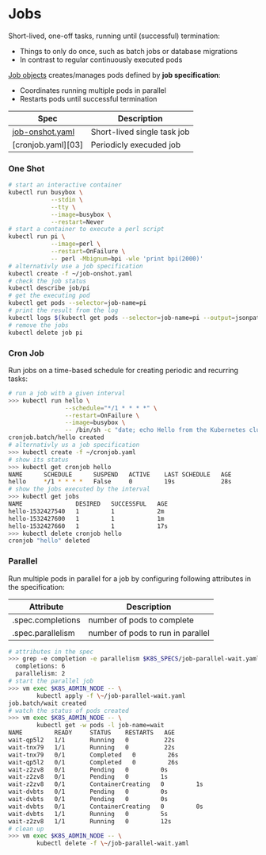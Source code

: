 # Jobs

Short-lived, one-off tasks, running until (successful) termination:

* Things to only do once, such as batch jobs or database migrations
* In contrast to regular continuously executed pods

[Job objects][01] creates/manages pods defined by **job specification**:

* Coordinates running multiple pods in parallel
* Restarts pods until successful termination

Spec                   | Description
-----------------------|-----------------------------------
[job-onshot.yaml][02]  | Short-lived single task job
[cronjob.yaml][03]     | Periodicly execuded job

### One Shot

```bash
# start an interactive container
kubectl run busybox \
            --stdin \
            --tty \
            --image=busybox \
            --restart=Never
# start a container to execute a perl script
kubectl run pi \
            --image=perl \
            --restart=OnFailure \
            -- perl -Mbignum=bpi -wle 'print bpi(2000)'
# alternativly use a job specification
kubectl create -f ~/job-onshot.yaml
# check the job status
kubectl describe job/pi
# get the executing pod
kubectl get pods --selector=job-name=pi
# print the result from the log
kubectl logs $(kubectl get pods --selector=job-name=pi --output=jsonpath={.items..metadata.name})
# remove the jobs
kubectl delete job pi
```

### Cron Job

Run jobs on a time-based schedule for creating periodic and recurring tasks:

```bash
# run a job with a given interval
>>> kubectl run hello \
                --schedule="*/1 * * * *" \
                --restart=OnFailure \
                --image=busybox \
                -- /bin/sh -c "date; echo Hello from the Kubernetes cluster"
cronjob.batch/hello created
# alternativly us a job specification
>>> kubectl create -f ~/cronjob.yaml
# show its status
>>> kubectl get cronjob hello
NAME      SCHEDULE      SUSPEND   ACTIVE    LAST SCHEDULE   AGE
hello     */1 * * * *   False     0         19s             28s
# show the jobs executed by the interval
>>> kubectl get jobs
NAME               DESIRED   SUCCESSFUL   AGE
hello-1532427540   1         1            2m
hello-1532427600   1         1            1m
hello-1532427660   1         1            17s
>>> kubectl delete cronjob hello
cronjob "hello" deleted
```

### Parallel

Run multiple pods in parallel for a job by configuring following attributes in the specification:

Attribute         | Description
------------------|--------------------
.spec.completions | number of pods to complete
.spec.parallelism | number of pods to run in parallel

```bash
# attributes in the spec
>>> grep -e completion -e parallelism $K8S_SPECS/job-parallel-wait.yaml
  completions: 6
  parallelism: 2
# start the parallel job
>>> vm exec $K8S_ADMIN_NODE -- \
        kubectl apply -f \~/job-parallel-wait.yaml
job.batch/wait created
# watch the status of pods created
>>> vm exec $K8S_ADMIN_NODE -- \
        kubectl get -w pods -l job-name=wait
NAME         READY     STATUS    RESTARTS   AGE
wait-qp5l2   1/1       Running   0          22s
wait-tnx79   1/1       Running   0          22s
wait-tnx79   0/1       Completed   0         26s
wait-qp5l2   0/1       Completed   0         26s
wait-z2zv8   0/1       Pending   0         0s
wait-z2zv8   0/1       Pending   0         1s
wait-z2zv8   0/1       ContainerCreating   0         1s
wait-dvbts   0/1       Pending   0         0s
wait-dvbts   0/1       Pending   0         0s
wait-dvbts   0/1       ContainerCreating   0         0s
wait-dvbts   1/1       Running   0         5s
wait-z2zv8   1/1       Running   0         12s
# clean up
>>> vm exec $K8S_ADMIN_NODE -- \
        kubectl delete -f \~/job-parallel-wait.yaml 
```



[01]: https://kubernetes.io/docs/concepts/workloads/controllers/jobs-run-to-completion/ "kubernetes job controllers"
[02]: ../var/specs/job-onshot.yaml
